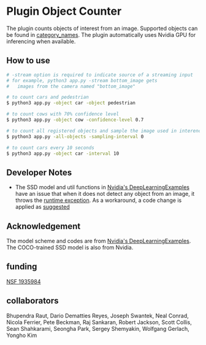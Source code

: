# Plugin Object Counter

The plugin counts objects of interest from an image. Supported objects can be found in [category_names](category_names.txt). The plugin automatically uses Nvidia GPU for inferencing when available.

## How to use

```bash
# -stream option is required to indicate source of a streaming input
# for example, python3 app.py -stream bottom_image gets
#   images from the camera named "bottom_image"

# to count cars and pedestrian
$ python3 app.py -object car -object pedestrian

# to count cows with 70% confidence level
$ python3 app.py -object cow -confidence-level 0.7

# to count all registered objects and sample the image used in interencing
$ python3 app.py -all-objects -sampling-interval 0

# to count cars every 10 seconds
$ python3 app.py -object car -interval 10
```

## Developer Notes

- The SSD model and util functions in [Nvidia's DeepLearningExamples](https://github.com/NVIDIA/DeepLearningExamples) have an issue that when it does not detect any object from an image, it throws the [runtime exception](https://github.com/NVIDIA/DeepLearningExamples/issues/680). As a workaround, a code change is applied as [suggested](https://github.com/NVIDIA/DeepLearningExamples/issues/680#issuecomment-690337224)

## Acknowledgement

The model scheme and codes are from [Nvidia's DeepLearningExamples](https://github.com/NVIDIA/DeepLearningExamples). The COCO-trained SSD model is also from Nvidia.


## funding
[NSF 1935984](https://www.nsf.gov/awardsearch/showAward?AWD_ID=1935984)

## collaborators
Bhupendra Raut, Dario Dematties Reyes, Joseph Swantek, Neal Conrad, Nicola Ferrier, Pete Beckman, Raj Sankaran, Robert Jackson, Scott Collis, Sean Shahkarami, Seongha Park, Sergey Shemyakin, Wolfgang Gerlach, Yongho Kim
